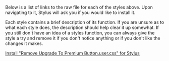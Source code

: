 Below is a list of links to the raw file for each of the styles above. Upon navigating to it, Stylus will ask you if you would like to install it.  

Each style contains a brief description of its function. If you are unsure as to what each style does, the description should help clear it up somewhat. If you still don't have an idea of a styles function, you can always give the style a try and remove it if you don't notice anything or if you don't like the changes it makes.  

[Install "Remove Upgrade To Premium Button.user.css" for Stylus]([https://raw.githubusercontent.com/Neop0litan/CSS-Tweaks/main/Stylus/duckduckgo.com/Useless%20Button%20Remover.user.css](https://github.com/Neop0litan/CSS-Tweaks/raw/main/Stylus/spotify.com/Remove%20Upgrade%20To%20Premium%20Button.user.css))  
